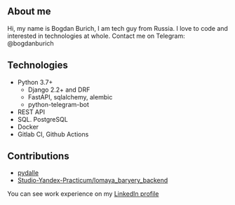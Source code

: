## About me
Hi, my name is Bogdan Burich, I am tech guy from Russia. I love to code and interested in technologies at whole.
Contact me on Telegram: @bogdanburich

## Technologies
- Python 3.7+ 
  - Django 2.2+ and DRF
  - FastAPI, sqlalchemy, alembic
  - python-telegram-bot
- REST API
- SQL. PostgreSQL
- Docker
- Gitlab CI, Github Actions

## Contributions

- [pydalle](https://github.com/nottheswimmer/dalle/pulls?q=is%3Apr+author%3Abogdanburich+is%3Aclosed)
- [Studio-Yandex-Practicum/lomaya_baryery_backend](https://github.com/Studio-Yandex-Practicum/lomaya_baryery_backend/pulls?q=is%3Apr+author%3Abogdanburich+is%3Aclosed)

You can see work experience on my [LinkedIn profile](https://www.linkedin.com/in/bogdan-burich-5280821a6/)
